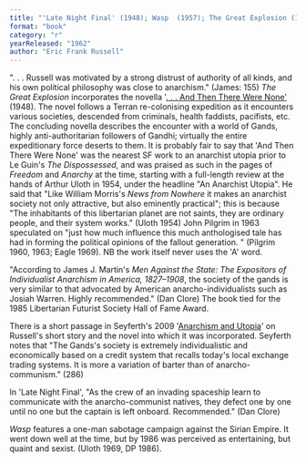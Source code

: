```yaml
---
title: "'Late Night Final' (1948); Wasp  (1957); The Great Explosion (1962)"
format: "book"
category: "r"
yearReleased: "1962"
author: "Eric Frank Russell"
---
```

". . . Russell was motivated by a strong distrust of authority of all kinds, and his own political philosophy was close to anarchism." (James: 155) _The Great Explosion_  incorporates the novella '<a href="http://www.abelard.org/e-f-russell.htm">. . . And Then There Were None'</a> (1948). The novel follows a Terran re-colonising expedition as it encounters various societies, descended from criminals, health faddists, pacifists, etc. The concluding novella describes the encounter with a world of Gands, highly anti-authoritarian followers of Gandhi; virtually the entire expeditionary force deserts to them. It is probably fair to say that  'And Then There Were None' was the nearest SF work to an anarchist utopia prior to Le Guin's _The Dispossessed_, and was praised as such in the pages of _Freedom_ and _Anarchy_ at the time,  starting with a full-length review at the hands of Arthur Uloth in 1954, under  the headline "An Anarchist Utopia". He said that "Like William Morris's _News  from Nowhere_ it makes an anarchist society not only attractive, but also  eminently practical"; this is because "The inhabitants of this libertarian  planet are not saints, they are ordinary people, and their system works." (Uloth 1954)  John Pilgrim in 1963 speculated on "just how much influence this much  anthologised tale has had in forming the political opinions of the fallout  generation. " (Pilgrim 1960, 1963; Eagle 1969). NB the work itself never uses the  'A' word.

"According to James J. Martin's _Men Against the State: The Expositors of Individualist Anarchism in America, 1827–1908_, the society of the gands is very similar to that advocated by American anarcho-individualists such as Josiah Warren. Highly recommended." (Dan Clore) The book tied for the 1985  Libertarian Futurist Society Hall of Fame Award.
 
There is a short passage in Seyferth's 2009 '<a href="https://www.academia.edu/4377644/Anarchism_and_Utopia">Anarchism and Utopia</a>' on Russell's short story and the novel into which it was incorporated. Seyferth notes that "The Gands's society is extremely individualistic and economically based on a credit system that recalls today's local exchange trading systems. It is more a variation of barter than of 
anarcho-communism." (286)

In 'Late Night Final', "As the crew of an invading spaceship learn to communicate with the anarcho-communist natives, they defect one by one until no one but the captain is left onboard. Recommended." (Dan Clore)

_Wasp_ features a one-man sabotage campaign against the Sirian Empire. It went down well at the time, but by 1986 was perceived as entertaining, but quaint and sexist. (Uloth 1969, DP 1986).
 
